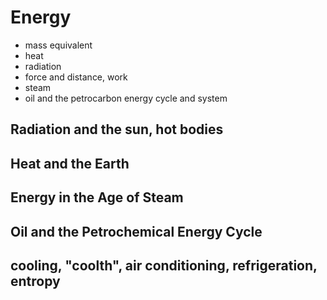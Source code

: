 # Energy

- mass equivalent
- heat
- radiation
- force and distance, work
- steam
- oil and the petrocarbon energy cycle and system


## Radiation and the sun, hot bodies

## Heat and the Earth

## Energy in the Age of Steam


## Oil and the Petrochemical Energy Cycle


## cooling, "coolth", air conditioning, refrigeration, entropy